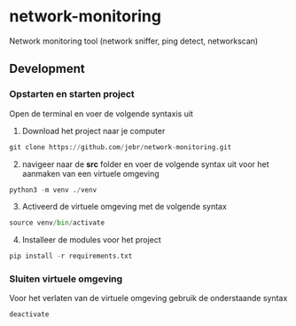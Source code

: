 # network-monitoring
Network monitoring tool (network sniffer, ping detect, networkscan)


## Development

### Opstarten en starten project
Open de terminal en voer de volgende syntaxis uit

1. Download het project naar je computer 
   
```python
git clone https://github.com/jebr/network-monitoring.git
```
   
2. navigeer naar de **src** folder en voer de volgende 
   syntax uit voor het aanmaken van een virtuele omgeving

```python
python3 -m venv ./venv
```   

3. Activeerd de virtuele omgeving met de volgende syntax
   
```python
source venv/bin/activate
```
    
   
4. Installeer de modules voor het project
   
```python
pip install -r requirements.txt
```

### Sluiten virtuele omgeving
Voor het verlaten van de virtuele omgeving gebruik de onderstaande syntax

```python
deactivate
```